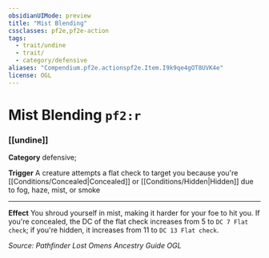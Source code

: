 ```yaml
---
obsidianUIMode: preview
title: "Mist Blending"
cssclasses: pf2e,pf2e-action
tags:
  - trait/undine
  - trait/
  - category/defensive
aliases: "Compendium.pf2e.actionspf2e.Item.I9k9qe4gOT8UVK4e"
license: OGL
---
```

# Mist Blending `pf2:r`

### [[undine]]

**Category** defensive; 




**Trigger** A creature attempts a flat check to target you because you're [[Conditions/Concealed|Concealed]] or [[Conditions/Hidden|Hidden]] due to fog, haze, mist, or smoke

* * *

**Effect** You shroud yourself in mist, making it harder for your foe to hit you. If you're concealed, the DC of the flat check increases from 5 to `DC 7 Flat check`; if you're hidden, it increases from 11 to `DC 13 Flat check`.

*Source: Pathfinder Lost Omens Ancestry Guide*
*OGL*